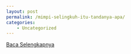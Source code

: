 ```yaml
---
layout: post
permalink: /mimpi-selingkuh-itu-tandanya-apa/
categories:
    - Uncategorized
---
```


[Baca Selengkapnya](/07)